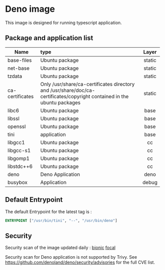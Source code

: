 # Deno image

This image is designed for running typescript application.

## Package and application list

| Name            | type                                                         | Layer  |
| --------------- | :----------------------------------------------------------- | :----: |
| base-files      | Ubuntu package                                               | static |
| net-base        | Ubuntu package                                               | static |
| tzdata          | Ubuntu package                                               | static |
| ca-certificates | Only /usr/share/ca-certificates directory and /usr/share/doc/ca-certificates/copyright contained in the ubuntu packages | static |
| libc6           | Ubuntu package                                               |  base  |
| libssl          | Ubuntu package                                               |  base  |
| openssl         | Ubuntu package                                               |  base  |
| tini            | application                                                  |  base  |
| libgcc1         | Ubuntu package                                               |   cc   |
| libgcc-s1       | Ubuntu package                                               |   cc   |
| libgomp1        | Ubuntu package                                               |   cc   |
| libstdc++6      | Ubuntu package                                               |   cc   |
| deno            | Deno Application                                             |  deno  |
| busybox         | Application                                                  | debug  |

## Default Entrypoint

The default Entrypoint for the latest tag is :

```dockerfile
ENTRYPOINT ["/usr/bin/tini", "--", "/usr/bin/deno"]
```

## Security

Security scan of the image updated daily : [bionic](../../security/table/deno_bionic) [focal](../../security/table/deno_focal)

Security scan for Deno application is not supported by Trivy. See https://github.com/denoland/deno/security/advisories for the full CVE list.

